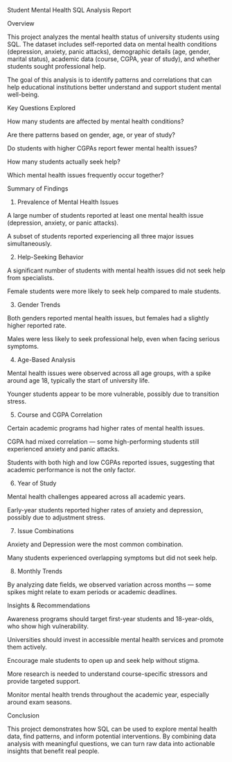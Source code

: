 Student Mental Health SQL Analysis Report

Overview

This project analyzes the mental health status of university students using SQL. The dataset includes self-reported data on mental health conditions (depression, anxiety, panic attacks), demographic details (age, gender, marital status), academic data (course, CGPA, year of study), and whether students sought professional help.

The goal of this analysis is to identify patterns and correlations that can help educational institutions better understand and support student mental well-being.



Key Questions Explored

How many students are affected by mental health conditions?

Are there patterns based on gender, age, or year of study?

Do students with higher CGPAs report fewer mental health issues?

How many students actually seek help?

Which mental health issues frequently occur together?



Summary of Findings

1. Prevalence of Mental Health Issues

A large number of students reported at least one mental health issue (depression, anxiety, or panic attacks).

A subset of students reported experiencing all three major issues simultaneously.


2. Help-Seeking Behavior

A significant number of students with mental health issues did not seek help from specialists.

Female students were more likely to seek help compared to male students.


3. Gender Trends

Both genders reported mental health issues, but females had a slightly higher reported rate.

Males were less likely to seek professional help, even when facing serious symptoms.


4. Age-Based Analysis

Mental health issues were observed across all age groups, with a spike around age 18, typically the start of university life.

Younger students appear to be more vulnerable, possibly due to transition stress.


5. Course and CGPA Correlation

Certain academic programs had higher rates of mental health issues.

CGPA had mixed correlation — some high-performing students still experienced anxiety and panic attacks.

Students with both high and low CGPAs reported issues, suggesting that academic performance is not the only factor.


6. Year of Study

Mental health challenges appeared across all academic years.

Early-year students reported higher rates of anxiety and depression, possibly due to adjustment stress.


7. Issue Combinations

Anxiety and Depression were the most common combination.

Many students experienced overlapping symptoms but did not seek help.


8. Monthly Trends

By analyzing date fields, we observed variation across months — some spikes might relate to exam periods or academic deadlines.





Insights & Recommendations

Awareness programs should target first-year students and 18-year-olds, who show high vulnerability.

Universities should invest in accessible mental health services and promote them actively.

Encourage male students to open up and seek help without stigma.

More research is needed to understand course-specific stressors and provide targeted support.

Monitor mental health trends throughout the academic year, especially around exam seasons.





Conclusion

This project demonstrates how SQL can be used to explore mental health data, find patterns, and inform potential interventions. By combining data analysis with meaningful questions, we can turn raw data into actionable insights that benefit real people.
